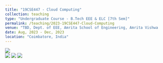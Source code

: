 ```yaml
---
title: "19CSE447 - Cloud Computing"
collection: teaching
type: "Undergraduate Course - B.Tech EEE & ELC [7th Sem]"
permalink: /teaching/2023-19CSE447-Cloud-Computing
venue: "TBD, Dept. of EEE, Amrita School of Engineering, Amrita Vishwa Vidyapeetham"
date: Aug, 2023 - Dec, 2023
location: "Coimbatore, India"
---
```


![](https://img.shields.io/badge/Students-TBD-blue) <br/>
![](https://img.shields.io/badge/Course_Outcome_Attainment-TBD-blue) 
![](https://img.shields.io/badge/Average_Marks-TBD-blue) 
![](https://img.shields.io/badge/Course_Feedback-TBD-blue) 

